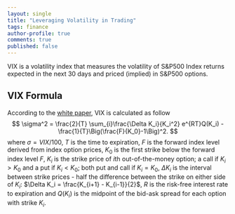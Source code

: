 ```yaml
---
layout: single
title: "Leveraging Volatility in Trading"
tags: finance
author-profile: true
comments: true
published: false
---
```


VIX is a volatility index that measures the volatility of S&P500 Index returns expected in the next 30 days and priced (implied) in S&P500 options.

## VIX Formula

According to the [white paper](https://cdn.cboe.com/resources/vix/vixwhite.pdf), VIX is calculated as follow
$$
\sigma^2 = \frac{2}{T} \sum_{i}\frac{\Delta K_i}{K_i^2} e^{RT}Q(K_i) - \frac{1}{T}\Big(\frac{F}{K_0}-1\Big)^2.
$$
where $\sigma = VIX/100$, $T$ is the time to expiration, $F$ is the forward index level derived from index option prices, $K_0$ is the first strike below the forward index level $F$, $K_i$ is the strike price of $i$th out-of-the-money option; a call if $K_i > K_0$ and a put if $K_i < K_0$; both put and call if $K_i=K_0$, $\Delta K_i$ is the interval between strike prices -  half the difference between the strike on either side of $K_i$: $\Delta K_i = \frac{K_{i+1} - K_{i-1}}{2}$, $R$ is the risk-free interest rate to expiration and $Q(K_i)$ is the midpoint of the bid-ask spread for each option with strike $K_i$.

